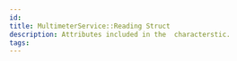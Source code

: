 ```yaml
---
id: 
title: MultimeterService::Reading Struct
description: Attributes included in the  characterstic.
tags:
---
```

